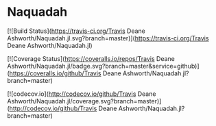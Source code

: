 # Naquadah

[![Build Status](https://travis-ci.org/Travis Deane Ashworth/Naquadah.jl.svg?branch=master)](https://travis-ci.org/Travis Deane Ashworth/Naquadah.jl)

[![Coverage Status](https://coveralls.io/repos/Travis Deane Ashworth/Naquadah.jl/badge.svg?branch=master&service=github)](https://coveralls.io/github/Travis Deane Ashworth/Naquadah.jl?branch=master)

[![codecov.io](http://codecov.io/github/Travis Deane Ashworth/Naquadah.jl/coverage.svg?branch=master)](http://codecov.io/github/Travis Deane Ashworth/Naquadah.jl?branch=master)
